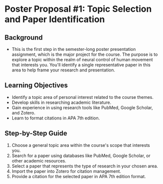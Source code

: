 # Poster Proposal #1: Topic Selection and Paper Identification

## Background
- This is the first step in the semester-long poster presentation assignment, which is the major project for the course. The purpose is to explore a topic within the realm of neural control of human movement that interests you. You'll identify a single representative paper in this area to help frame your research and presentation.

## Learning Objectives
- Identify a topic area of personal interest related to the course themes.
- Develop skills in researching academic literature.
- Gain experience in using research tools like PubMed, Google Scholar, and Zotero.
- Learn to format citations in APA 7th edition.

## Step-by-Step Guide
1. Choose a general topic area within the course's scope that interests you.
2. Search for a paper using databases like PubMed, Google Scholar, or other academic resources.
3. Select a paper that represents the type of research in your chosen area.
4. Import the paper into Zotero for citation management.
5. Provide a citation for the selected paper in APA 7th edition format.
